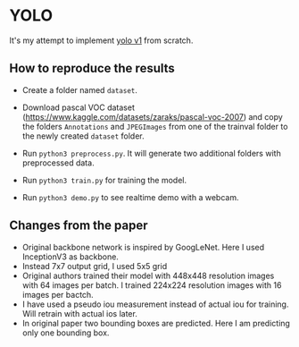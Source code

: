 # YOLO

It's my attempt to implement [yolo v1](https://arxiv.org/abs/1506.02640) from scratch.

## How to reproduce the results

 - Create a folder named `dataset`.

 - Download pascal VOC dataset (https://www.kaggle.com/datasets/zaraks/pascal-voc-2007) and copy the folders `Annotations` and `JPEGImages` from one of the trainval folder to the newly created `dataset` folder.

 - Run `python3 preprocess.py`.  It will generate two additional folders with preprocessed data.

 - Run `python3 train.py` for training the model.

 - Run `python3 demo.py` to see realtime demo with a webcam.

## Changes from the paper

 - Original backbone network is inspired by GoogLeNet. Here I used InceptionV3 as backbone.
 - Instead 7x7 output grid, I used 5x5 grid
 - Original authors trained their model with 448x448 resolution images with 64 images per batch. I trained 224x224 resolution images with 16 images per bactch.
 - I have used a pseudo iou measurement instead of actual iou for training. Will retrain with actual ios later.
 - In original paper two bounding boxes are predicted. Here I am predicting only one bounding box.



